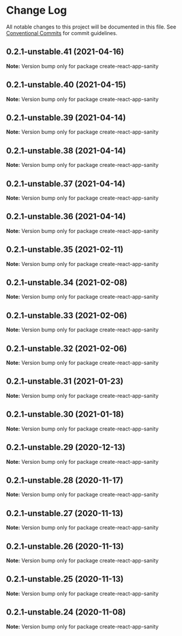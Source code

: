 # Change Log

All notable changes to this project will be documented in this file.
See [Conventional Commits](https://conventionalcommits.org) for commit guidelines.

## 0.2.1-unstable.41 (2021-04-16)

**Note:** Version bump only for package create-react-app-sanity





## 0.2.1-unstable.40 (2021-04-15)

**Note:** Version bump only for package create-react-app-sanity





## 0.2.1-unstable.39 (2021-04-14)

**Note:** Version bump only for package create-react-app-sanity





## 0.2.1-unstable.38 (2021-04-14)

**Note:** Version bump only for package create-react-app-sanity





## 0.2.1-unstable.37 (2021-04-14)

**Note:** Version bump only for package create-react-app-sanity





## 0.2.1-unstable.36 (2021-04-14)

**Note:** Version bump only for package create-react-app-sanity





## 0.2.1-unstable.35 (2021-02-11)

**Note:** Version bump only for package create-react-app-sanity





## 0.2.1-unstable.34 (2021-02-08)

**Note:** Version bump only for package create-react-app-sanity





## 0.2.1-unstable.33 (2021-02-06)

**Note:** Version bump only for package create-react-app-sanity





## 0.2.1-unstable.32 (2021-02-06)

**Note:** Version bump only for package create-react-app-sanity





## 0.2.1-unstable.31 (2021-01-23)

**Note:** Version bump only for package create-react-app-sanity





## 0.2.1-unstable.30 (2021-01-18)

**Note:** Version bump only for package create-react-app-sanity





## 0.2.1-unstable.29 (2020-12-13)

**Note:** Version bump only for package create-react-app-sanity





## 0.2.1-unstable.28 (2020-11-17)

**Note:** Version bump only for package create-react-app-sanity





## 0.2.1-unstable.27 (2020-11-13)

**Note:** Version bump only for package create-react-app-sanity





## 0.2.1-unstable.26 (2020-11-13)

**Note:** Version bump only for package create-react-app-sanity





## 0.2.1-unstable.25 (2020-11-13)

**Note:** Version bump only for package create-react-app-sanity





## 0.2.1-unstable.24 (2020-11-08)

**Note:** Version bump only for package create-react-app-sanity
